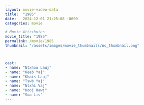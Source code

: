 ```yaml
---
layout: movie-video-data
title:  "1985"
date:   2024-12-01 21:25:08 -0600
categories: movie

# Movie Attributes
movie_title: "1985"
permalink: /movie/1985
thumbnail: "/assets/images/movie_thumbnails/no_thumbnail.png"



cast:
- name: "Ntxhoo Lauj"
- name: "Keeb Yaj"
- name: "Khais Lauj"
- name: "Tswb Yaj"
- name: "Ntxhi Vaj"
- name: "Kooj Hawj"
- name: "Sua Lis"
---
```

